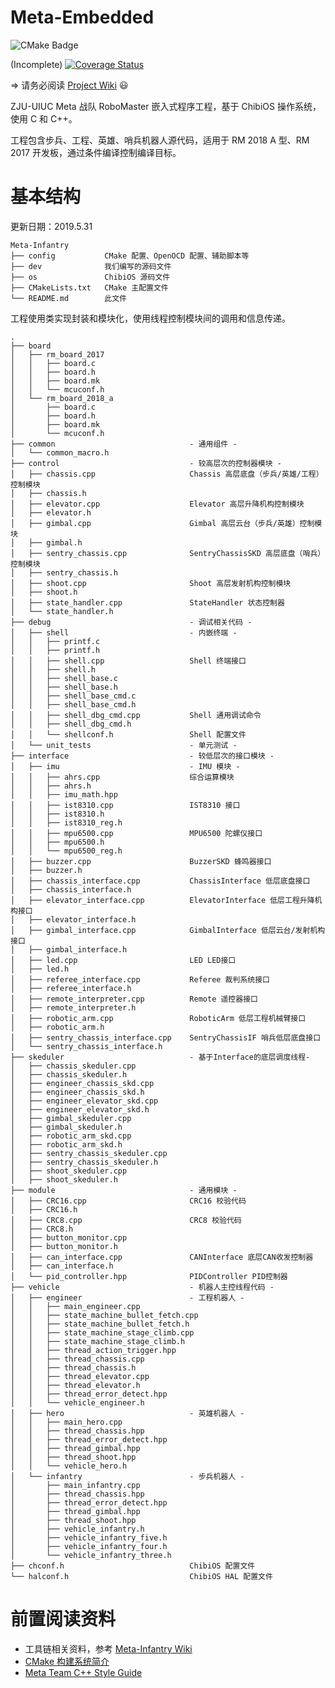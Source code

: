 Meta-Embedded
=============

![CMake Badge](https://github.com/Meta-Team/Meta-Infantry/actions/workflows/cmake.yaml/badge.svg)

(Incomplete) [![Coverage Status](https://coveralls.io/repos/github/Meta-Team/Meta-Infantry/badge.svg?branch=future)](https://coveralls.io/github/Meta-Team/Meta-Infantry?branch=future)

=> 请务必阅读 [Project Wiki](https://github.com/Meta-Team/Meta-Infantry/wiki) :smiley:

ZJU-UIUC Meta 战队 RoboMaster 嵌入式程序工程，基于 ChibiOS 操作系统，使用 C 和 C++。

工程包含步兵、工程、英雄、哨兵机器人源代码，适用于 RM 2018 A 型、RM 2017 开发板，通过条件编译控制编译目标。

# 基本结构

更新日期：2019.5.31

```
Meta-Infantry
├── config           CMake 配置、OpenOCD 配置、辅助脚本等
├── dev              我们编写的源码文件
├── os               ChibiOS 源码文件
├── CMakeLists.txt   CMake 主配置文件
└── README.md        此文件
```

工程使用类实现封装和模块化，使用线程控制模块间的调用和信息传递。

```
.
├── board
│   ├── rm_board_2017
│   │   ├── board.c
│   │   ├── board.h
│   │   ├── board.mk
│   │   └── mcuconf.h
│   └── rm_board_2018_a
│       ├── board.c
│       ├── board.h
│       ├── board.mk
│       └── mcuconf.h
├── common                              - 通用组件 -
│   └── common_macro.h
├── control                             - 较高层次的控制器模块 -
│   ├── chassis.cpp                     Chassis 高层底盘（步兵/英雄/工程）控制模块
│   ├── chassis.h
│   ├── elevator.cpp                    Elevator 高层升降机构控制模块
│   ├── elevator.h
│   ├── gimbal.cpp                      Gimbal 高层云台（步兵/英雄）控制模块
│   ├── gimbal.h
│   ├── sentry_chassis.cpp              SentryChassisSKD 高层底盘（哨兵）控制模块
│   ├── sentry_chassis.h
│   ├── shoot.cpp                       Shoot 高层发射机构控制模块
│   ├── shoot.h
│   ├── state_handler.cpp               StateHandler 状态控制器
│   └── state_handler.h
├── debug                               - 调试相关代码 -
│   ├── shell                           - 内嵌终端 -
│   │   ├── printf.c
│   │   ├── printf.h
│   │   ├── shell.cpp                   Shell 终端接口
│   │   ├── shell.h
│   │   ├── shell_base.c
│   │   ├── shell_base.h
│   │   ├── shell_base_cmd.c
│   │   ├── shell_base_cmd.h
│   │   ├── shell_dbg_cmd.cpp           Shell 通用调试命令
│   │   ├── shell_dbg_cmd.h
│   │   └── shellconf.h                 Shell 配置文件
│   └── unit_tests                      - 单元测试 -
├── interface                           - 较低层次的接口模块 -
│   ├── imu                             - IMU 模块 -
│   │   ├── ahrs.cpp                    综合运算模块
│   │   ├── ahrs.h
│   │   ├── imu_math.hpp
│   │   ├── ist8310.cpp                 IST8310 接口
│   │   ├── ist8310.h
│   │   ├── ist8310_reg.h
│   │   ├── mpu6500.cpp                 MPU6500 陀螺仪接口
│   │   ├── mpu6500.h
│   │   └── mpu6500_reg.h
│   ├── buzzer.cpp                      BuzzerSKD 蜂鸣器接口
│   ├── buzzer.h
│   ├── chassis_interface.cpp           ChassisInterface 低层底盘接口
│   ├── chassis_interface.h
│   ├── elevator_interface.cpp          ElevatorInterface 低层工程升降机构接口
│   ├── elevator_interface.h
│   ├── gimbal_interface.cpp            GimbalInterface 低层云台/发射机构接口
│   ├── gimbal_interface.h
│   ├── led.cpp                         LED LED接口
│   ├── led.h
│   ├── referee_interface.cpp           Referee 裁判系统接口
│   ├── referee_interface.h
│   ├── remote_interpreter.cpp          Remote 遥控器接口
│   ├── remote_interpreter.h
│   ├── robotic_arm.cpp                 RoboticArm 低层工程机械臂接口
│   ├── robotic_arm.h
│   ├── sentry_chassis_interface.cpp    SentryChassisIF 哨兵低层底盘接口
│   └── sentry_chassis_interface.h
├── skeduler                            - 基于Interface的底层调度线程-
│   ├── chassis_skeduler.cpp
│   ├── chassis_skeduler.h
│   ├── engineer_chassis_skd.cpp
│   ├── engineer_chassis_skd.h
│   ├── engineer_elevator_skd.cpp
│   ├── engineer_elevator_skd.h
│   ├── gimbal_skeduler.cpp
│   ├── gimbal_skeduler.h
│   ├── robotic_arm_skd.cpp
│   ├── robotic_arm_skd.h
│   ├── sentry_chassis_skeduler.cpp
│   ├── sentry_chassis_skeduler.h
│   ├── shoot_skeduler.cpp
│   ├── shoot_skeduler.h
├── module                              - 通用模块 -
│   ├── CRC16.cpp                       CRC16 校验代码
│   ├── CRC16.h
│   ├── CRC8.cpp                        CRC8 校验代码
│   ├── CRC8.h
│   ├── button_monitor.cpp
│   ├── button_monitor.h
│   ├── can_interface.cpp               CANInterface 底层CAN收发控制器
│   ├── can_interface.h
│   └── pid_controller.hpp              PIDController PID控制器
├── vehicle                             - 机器人主控线程代码 -
│   ├── engineer                        - 工程机器人 -
│   │   ├── main_engineer.cpp
│   │   ├── state_machine_bullet_fetch.cpp
│   │   ├── state_machine_bullet_fetch.h
│   │   ├── state_machine_stage_climb.cpp
│   │   ├── state_machine_stage_climb.h
│   │   ├── thread_action_trigger.hpp
│   │   ├── thread_chassis.cpp
│   │   ├── thread_chassis.h
│   │   ├── thread_elevator.cpp
│   │   ├── thread_elevator.h
│   │   ├── thread_error_detect.hpp
│   │   └── vehicle_engineer.h
│   ├── hero                            - 英雄机器人 -
│   │   ├── main_hero.cpp
│   │   ├── thread_chassis.hpp
│   │   ├── thread_error_detect.hpp
│   │   ├── thread_gimbal.hpp
│   │   ├── thread_shoot.hpp
│   │   └── vehicle_hero.h
│   └── infantry                        - 步兵机器人 -
│       ├── main_infantry.cpp
│       ├── thread_chassis.hpp
│       ├── thread_error_detect.hpp
│       ├── thread_gimbal.hpp
│       ├── thread_shoot.hpp
│       ├── vehicle_infantry.h
│       ├── vehicle_infantry_five.h
│       ├── vehicle_infantry_four.h
│       └── vehicle_infantry_three.h
├── chconf.h                            ChibiOS 配置文件
└── halconf.h                           ChibiOS HAL 配置文件
```

# 前置阅读资料
* 工具链相关资料，参考 [Meta-Infantry Wiki](https://github.com/Meta-Team/Meta-Infantry/wiki)
* [CMake 构建系统简介](https://github.com/Meta-Team/Meta-Infantry/wiki/CMake-%E6%9E%84%E5%BB%BA%E7%B3%BB%E7%BB%9F%E7%AE%80%E4%BB%8B)
* [Meta Team C++ Style Guide](https://github.com/Meta-Team/Meta-Infantry/wiki/Meta-Team-C---Style-Guide)
